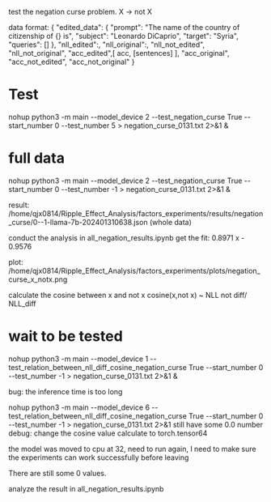test the negation curse problem. X -> not X

data format: 
{
    "edited_data": {
        "prompt": "The name of the country of citizenship of {} is",
        "subject": "Leonardo DiCaprio",
        "target": "Syria",
        "queries": []
    },
    "nll_edited":,
    "nll_original":,
    "nll_not_edited",
    "nll_not_original",
    "acc_edited",[
        acc,
        [sentences]
    ],
    "acc_original",
    "acc_not_edited",
    "acc_not_original"
}

# Test
nohup python3 -m main --model_device 2 --test_negation_curse True  --start_number 0 --test_number 5 > negation_curse_0131.txt 2>&1 &

# full data
nohup python3 -m main --model_device 2 --test_negation_curse True  --start_number 0 --test_number -1 > negation_curse_0131.txt 2>&1 &

result: 
/home/qjx0814/Ripple_Effect_Analysis/factors_experiments/results/negation_curse/0--1-llama-7b-202401310638.json
(whole data)

conduct the analysis in all_negation_results.ipynb 
get the fit:
0.8971 x - 0.9576

plot: /home/qjx0814/Ripple_Effect_Analysis/factors_experiments/plots/negation_curse_x_notx.png

calculate the cosine between x and not x 
cosine(x,not x) ~ NLL not diff/ NLL_diff

# wait to be tested
nohup python3 -m main --model_device 1 --test_relation_between_nll_diff_cosine_negation_curse True  --start_number 0 --test_number -1 > negation_curse_0131.txt 2>&1 &

bug: the inference time is too long

nohup python3 -m main --model_device 6 --test_relation_between_nll_diff_cosine_negation_curse True --start_number 0 --test_number -1 > negation_curse_0131.txt 2>&1
still have some 0.0 number 
debug: change the cosine value calculate to torch.tensor64

the model was moved to cpu at 32, need to run again, I need to make sure the experiments can work successfully before leaving

There are still some 0 values. 

analyze the result in all_negation_results.ipynb




